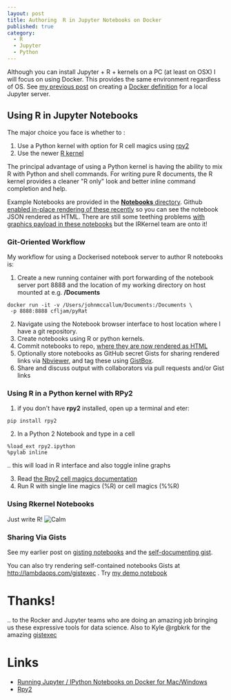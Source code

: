 ```yaml
---
layout: post
title: Authoring  R in Jupyter Notebooks on Docker
published: true
category: 
  - R
  - Jupyter
  - Python
---
```







Although you can install Jupyter + R + kernels on a PC (at least on OSX) I will focus on using  Docker. This provides the same environment regardless of OS. See [my previous post](http://cfljam.github.io/R-in-Jupyter/) on creating a [Docker definition](https://github.com/cfljam/pyRat) for a local Jupyter server. 

## Using R in  Jupyter Notebooks

The  major choice you face is whether to :

1. Use a Python kernel with option for R cell magics using  [rpy2](http://rpy.sourceforge.net/rpy2.html)
2. Use the newer [R kernel](https://github.com/IRkernel/IRkernel)

The principal advantage of using a Python kernel is having the ability to mix R with Python and shell commands. For writing pure R documents, the R kernel provides a cleaner "R only" look and better inline command completion and help. 

Example Notebooks are provided in the [**Notebooks** directory](https://github.com/cfljam/pyRat/tree/master/Notebooks). Github [enabled in-place rendering of these recently](https://github.com/blog/1995-github-jupyter-notebooks-3) so you can see the notebook JSON rendered as HTML. There are still some teething problems [with graphics payload in these notebooks](https://github.com/IRkernel/IRkernel/issues/145) but the IRKernel team are onto it! 

### Git-Oriented Workflow

My workflow for using  a Dockerised notebook server to author R notebooks  is:

1. Create a new running container with port forwarding of the notebook server port 8888 and the location of my working directory on host mounted at e.g. **/Documents**

```
docker run -it -v /Users/johnmccallum/Documents:/Documents \
 -p 8888:8888 cfljam/pyRat
```
2. Navigate using the Notebook browser interface to host location where I have a git repository.
3. Create notebooks using R or python kernels.
4. Commit notebooks to repo, [where they are now rendered as HTML](https://github.com/blog/1995-github-jupyter-notebooks-3)
5. Optionally store notebooks as GitHub secret Gists for sharing rendered links via [Nbviewer](http://nbviewer.ipython.org/), and tag these using [GistBox](http://www.gistboxapp.com/).
6. Share and discuss output with collaborators via pull requests and/or Gist links

### Using R in a Python kernel with RPy2

1.  if you don't have **rpy2** installed, open up a terminal and eter: 

```
pip install rpy2
```

2. In a Python 2 Notebook and type in a cell
```
%load_ext rpy2.ipython
%pylab inline
```
.. this will load in R interface and also toggle inline graphs

3. Read [the Rpy2 cell magics documentation](http://rpy.sourceforge.net/rpy2/doc-2.4/html/interactive.html#module-rpy2.ipython.rmagic)
4. Run R with single line magics (%R) or cell magics (%%R)


### Using Rkernel  Notebooks

Just write R!
![Calm](http://sd.keepcalm-o-matic.co.uk/i/keep-calm-and-write-r-code.png)

### Sharing Via Gists

See my earlier post on [gisting notebooks](http://cfljam.github.io/GistingIPYNBs/) and the [self-documenting gist](http://nbviewer.ipython.org/gist/cfljam/a44c48e20a78e704ba1f).

You can also try rendering self-contained notebooks Gists at http://lambdaops.com/gistexec . Try [my demo notebook](http://lambdaops.com/gistexec/?gistID=a52f8c47acc7ee6890bb)

Thanks!
======
.. to the Rocker and Jupyter teams who are doing an amazing job bringing us these expressive tools for data science. Also to Kyle @rgbkrk for the amazing [gistexec](https://github.com/rgbkrk/gistexec)

Links
======

- [Running Jupyter / IPython Notebooks on Docker for Mac/Windows](http://odewahn.github.io/docker-jumpstart/ipython-notebook.html)
- [Rpy2](http://rpy.sourceforge.net/)
